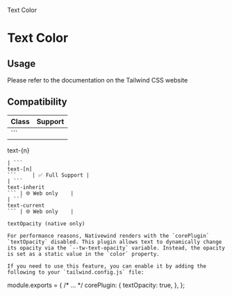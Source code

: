 Text Color

# Text Color

## Usage

Please refer to the documentation on the Tailwind CSS website

## Compatibility

| Class                | Support        |
| -------------------- | -------------- |
| ```
text-{n}
```     | ✅ Full Support |
| ```
text-[n]
```     | ✅ Full Support |
| ```
text-inherit
``` | 🌐 Web only    |
| ```
text-current
``` | 🌐 Web only    |

textOpacity (native only)

For performance reasons, Nativewind renders with the `corePlugin` `textOpacity` disabled. This plugin allows text to dynamically change its opacity via the `--tw-text-opacity` variable. Instead, the opacity is set as a static value in the `color` property.

If you need to use this feature, you can enable it by adding the following to your `tailwind.config.js` file:

```
module.exports = {
  /* ...  */
  corePlugin: {
    textOpacity: true,
  },
};
```
